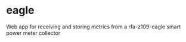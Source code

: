 eagle
=====

Web app for receiving and storing metrics from a rfa-z109-eagle smart power meter collector
